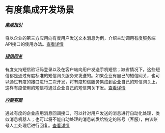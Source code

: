 # 有度集成开发场景

##### [集成指引](./developer/integration/summary)

将以企业的第三方应用向有度用户发送文本消息为例，介绍主动调用有度服务端API接口的使用办法。[查看详情](./developer/integration/summary)

##### [短信网关](./developer/integration/sms)

有度支持短信验证码登录以及在客户端向用户发送手机短信；缺省情况下，这些短信都是通过有度标准的短信网关服务来发送的。如果企业有自己的短信网关，也可以通过有度的接口进行二次开发，将有度短信服务集成到企业自己的短信网关上，这样有度使用的短信将通过企业自己的短信网关下发。[查看详情](./developer/integration/sms)

##### [内部客服](./developer/integration/ncs)

通过有度的企业应用消息回调接口，可以针对用户发送的消息进行自动化处理，类似消息机器人；也可以将不能自动处理的消息转发给特定的账号（客服），由该账号人工处理后进行回复。[查看详情](./developer/integration/ncs)



<!--通过有度的消息回调接口，将有度会话中的特定消息，转出并发送给第三方系统，由这些系统进行进一步跟踪处理；比如发给企业的任务管理系统产生一条新的任务，发给工单系统产生一条新的工单 等等。[查看详情](./developer/integration/msgprocess)-->

